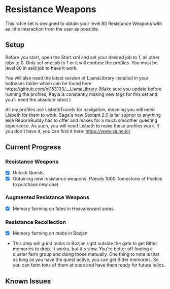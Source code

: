 # Resistance Weapons

This rofile set is designed to obtain your level 80 Resistance Weapons with as little interaction from the user as possible.

## Setup

Before you start, open the Start.xml and set your desired job to 1, all other jobs to 0. Only set one job to 1 or it will confuse the profiles.
You must be level 80 in said job to have it work.

You will also need the latest version of LlamaLibrary installed in your botbases folder which can be found here https://github.com/nt153133/__LlamaLibrary
(Make sure you update before running the profiles, Kayla is constantly making new tags for this set and you'll need the absolute latest.)

All my profiles use LisbethTravels for navigation, meaning you will need Lisbeth for them to work. Saga's new Sextant 2.0 is far suprior to anything else RebornBuddy has to offer and makes for a much smoother questing experience. As such, you will need Lisbeth to make these profiles work. If you don't have it, you can find it here: https://www.siune.io/


## Current Progress

### Resistance Weapons
- [x] Unlock Quests
- [x] Obtaining new resistance weapons. (Needs 1000 Tomestone of Poetics to purchase new one)

### Augmented Resistance Weapons
- [x] Memory farming on fates in Heavansward areas.

### Resistance Recollection
- [x] Memory farming on mobs in Bozjan
* This step will grind mobs in Bozjan right outside the gate to get Bitter memories to drop. It works, but it's slow. You're better off finding a cluster farm group and doing those manually. One thing to note is that as long as you have the quest active, you can get Bitter memories. So you can farm tons of them at once and have them ready for future relics.

## Known Issues
